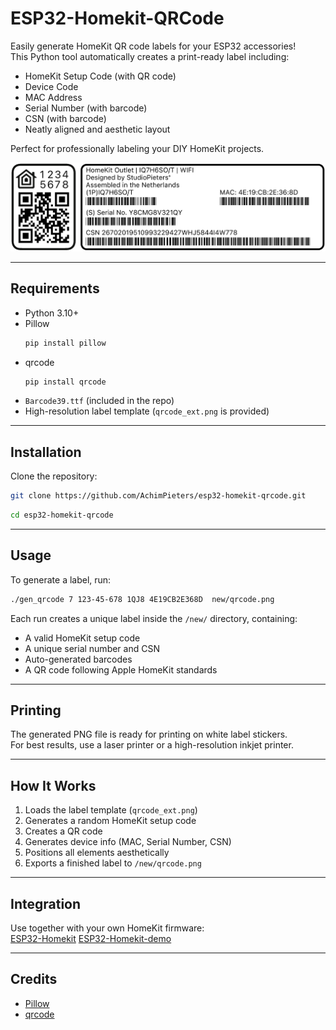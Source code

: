 # ESP32-Homekit-QRCode

Easily generate HomeKit QR code labels for your ESP32 accessories!  
This Python tool automatically creates a print-ready label including:

- HomeKit Setup Code (with QR code)
- Device Code
- MAC Address
- Serial Number (with barcode)
- CSN (with barcode)
- Neatly aligned and aesthetic layout

Perfect for professionally labeling your DIY HomeKit projects.

![label example](images/Example.png)

---

## Requirements

- Python 3.10+
- Pillow  
  ```bash
  pip install pillow
  ```
- qrcode  
  ```bash
  pip install qrcode
  ```
- `Barcode39.ttf` (included in the repo)
- High-resolution label template (`qrcode_ext.png` is provided)

---

## Installation

Clone the repository:

```bash
git clone https://github.com/AchimPieters/esp32-homekit-qrcode.git
```
```bash
cd esp32-homekit-qrcode
```

---

## Usage

To generate a label, run:

```bash
./gen_qrcode 7 123-45-678 1QJ8 4E19CB2E368D  new/qrcode.png 
```

Each run creates a unique label inside the `/new/` directory, containing:

- A valid HomeKit setup code
- A unique serial number and CSN
- Auto-generated barcodes
- A QR code following Apple HomeKit standards

---

## Printing

The generated PNG file is ready for printing on white label stickers.  
For best results, use a laser printer or a high-resolution inkjet printer.

---

## How It Works

1. Loads the label template (`qrcode_ext.png`)
2. Generates a random HomeKit setup code
3. Creates a QR code
4. Generates device info (MAC, Serial Number, CSN)
5. Positions all elements aesthetically
6. Exports a finished label to `/new/qrcode.png`

---

## Integration

Use together with your own HomeKit firmware:  
[ESP32-Homekit](https://github.com/AchimPieters/esp32-homekit)
[ESP32-Homekit-demo](https://github.com/AchimPieters/esp32-homekit-demo)



---

## Credits

- [Pillow](https://python-pillow.org/)
- [qrcode](https://github.com/lincolnloop/python-qrcode)


